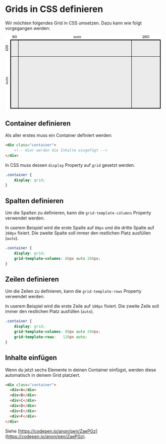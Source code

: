 # Grids in CSS definieren

Wir möchten folgendes Grid in CSS umsetzen. Dazu kann wie folgt vorgegangen werden:

![Container](./src/code-example-1.png)


## Container definieren

Als aller erstes muss ein Container definiert werden:

```html
<div class="container">
    <!-- Hier werden die Inhalte eingefügt -->
</div>
```

In CSS muss dessen `display` Property auf `grid` gesetzt werden.

```css
.container {
    display: grid;
}
```

## Spalten definieren

Um die Spalten zu definieren, kann die `grid-template-columns` Property verwendet werden. 

In userem Beispiel wird die erste Spalte auf `80px` und die dritte Spalte auf `260px` fixiert. Die zweite Spalte soll immer den restlichen Platz ausfüllen (`auto`).

```css
.container {
    display: grid;
    grid-template-columns: 80px auto 260px;
}
```

## Zeilen definieren

Um die Zeilen zu definieren, kann die `grid-template-rows` Property verwendet werden. 

In userem Beispiel wird die erste Zeile auf `100px` fixiert. Die zweite Zeile soll immer den restlichen Platz ausfüllen (`auto`).

```css
.container {
    display: grid;
    grid-template-columns: 80px auto 260px;
    grid-template-rows:   120px auto;
}
```

## Inhalte einfügen

Wenn du jetzt sechs Elemente in deinen Container einfügst, werden diese automatisch in deinem Grid platziert.

```html
<div class="container">
  <div>A</div>
  <div>B</div>
  <div>C</div>
  <div>D</div>
  <div>E</div>
  <div>F</div>
</div>
```

Siehe [https://codepen.io/anon/pen/ZaePGz](https://codepen.io/anon/pen/ZaePGz).